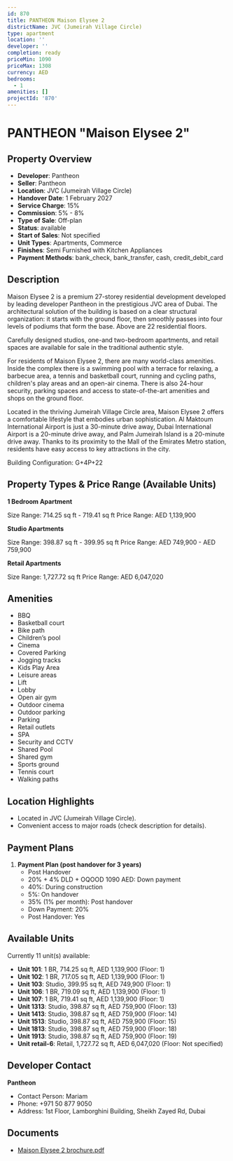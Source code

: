 ```yaml
---
id: 870
title: PANTHEON Maison Elysee 2
districtName: JVC (Jumeirah Village Circle)
type: apartment
location: ''
developer: ''
completion: ready
priceMin: 1090
priceMax: 1308
currency: AED
bedrooms:
  - 1
amenities: []
projectId: '870'
---
```


# PANTHEON "Maison Elysee 2"

## Property Overview
- **Developer**: Pantheon
- **Seller**: Pantheon
- **Location**: JVC (Jumeirah Village Circle)
- **Handover Date**: 1 February 2027
- **Service Charge**: 15%
- **Commission**: 5% - 8%
- **Type of Sale**: Off-plan
- **Status**: available
- **Start of Sales**: Not specified
- **Unit Types**: Apartments, Commerce
- **Finishes**: Semi Furnished with Kitchen Appliances
- **Payment Methods**: bank_check, bank_transfer, cash, credit_debit_card

## Description
Maison Elysee 2 is a premium 27-storey residential development developed by leading developer Pantheon in the prestigious JVC area of Dubai. The architectural solution of the building is based on a clear structural organization: it starts with the ground floor, then smoothly passes into four levels of podiums that form the base. Above are 22 residential floors.

Carefully designed studios, one-and two-bedroom apartments, and retail spaces are available for sale in the traditional authentic style.

For residents of Maison Elysee 2, there are many world-class amenities. Inside the complex there is a swimming pool with a terrace for relaxing, a barbecue area, a tennis and basketball court, running and cycling paths, children's play areas and an open-air cinema. There is also 24-hour security, parking spaces and access to state-of-the-art amenities and shops on the ground floor.

Located in the thriving Jumeirah Village Circle area, Maison Elysee 2 offers a comfortable lifestyle that embodies urban sophistication. Al Maktoum International Airport is just a 30-minute drive away, Dubai International Airport is a 20-minute drive away, and Palm Jumeirah Island is a 20-minute drive away. Thanks to its proximity to the Mall of the Emirates Metro station, residents have easy access to key attractions in the city.

Building Configuration: G+4P+22

## Property Types & Price Range (Available Units)
**1 Bedroom Apartment**

Size Range: 714.25 sq ft - 719.41 sq ft
Price Range: AED 1,139,900

**Studio Apartments**

Size Range: 398.87 sq ft - 399.95 sq ft
Price Range: AED 749,900 - AED 759,900

**Retail Apartments**

Size Range: 1,727.72 sq ft
Price Range: AED 6,047,020

## Amenities
- BBQ
- Basketball court
- Bike path
- Children’s pool
- Cinema
- Covered Parking
- Jogging tracks
- Kids Play Area
- Leisure areas
- Lift
- Lobby
- Open air gym
- Outdoor cinema
- Outdoor parking
- Parking
- Retail outlets
- SPA
- Security and CCTV
- Shared Pool
- Shared gym
- Sports ground
- Tennis court
- Walking paths

## Location Highlights
- Located in JVC (Jumeirah Village Circle).
- Convenient access to major roads (check description for details).

## Payment Plans
1. **Payment Plan (post handover for 3 years)**
   - Post Handover
   - 20% + 4% DLD + OQOOD 1090 AED: Down payment
   - 40%: During construction
   - 5%: On handover
   - 35% (1% per month): Post handover
   - Down Payment: 20%
   - Post Handover: Yes

## Available Units
Currently 11 unit(s) available:
- **Unit 101**: 1 BR, 714.25 sq ft, AED 1,139,900 (Floor: 1)
- **Unit 102**: 1 BR, 717.05 sq ft, AED 1,139,900 (Floor: 1)
- **Unit 103**: Studio, 399.95 sq ft, AED 749,900 (Floor: 1)
- **Unit 106**: 1 BR, 719.09 sq ft, AED 1,139,900 (Floor: 1)
- **Unit 107**: 1 BR, 719.41 sq ft, AED 1,139,900 (Floor: 1)
- **Unit 1313**: Studio, 398.87 sq ft, AED 759,900 (Floor: 13)
- **Unit 1413**: Studio, 398.87 sq ft, AED 759,900 (Floor: 14)
- **Unit 1513**: Studio, 398.87 sq ft, AED 759,900 (Floor: 15)
- **Unit 1813**: Studio, 398.87 sq ft, AED 759,900 (Floor: 18)
- **Unit 1913**: Studio, 398.87 sq ft, AED 759,900 (Floor: 19)
- **Unit retail-6**: Retail, 1,727.72 sq ft, AED 6,047,020 (Floor: Not specified)

## Developer Contact
**Pantheon**
- Contact Person: Mariam
- Phone: +971 50 877 9050
- Address: 1st Floor, Lamborghini Building, Sheikh Zayed Rd, Dubai

## Documents
- [Maison Elysee 2 brochure.pdf](https://cdn.geniemap.net/2024/05/22/TPs0ZNhYGWCk39ylod9T25dsbODoEt2l2lm4HpQd.pdf)
